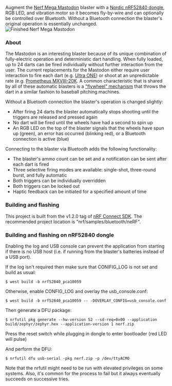 Augment the [Nerf Mega Mastodon](https://nerf.fandom.com/wiki/Mega_Mastodon) blaster with a [Nordic nRF52840 dongle](https://www.nordicsemi.com/Software-and-tools/Development-Kits/nRF52840-Dongle), RGB LED, and vibration motor so it becomes fly-by-wire and can optionally be controlled over Bluetooth. Without a Bluetooth connection the blaster's original operation is essentially unchanged. ![Finished Nerf Mega Mastodon](https://user-images.githubusercontent.com/6494431/86424781-495b6a00-bc98-11ea-8b64-5fb6aaad2a97.jpg)
### About
The Mastodon is an interesting blaster because of its unique combination of fully-electric operation and deterministic dart handling. When fully loaded, up to 24 darts can be fired individually without further interaction from the user. The current replacements for the Mastodon either require user interaction to fire each dart (e.g. [Ultra ONE](https://nerf.fandom.com/wiki/ONE)) or shoot at an unpredictable rate (e.g. [Prometheus MXVIII-20K](https://nerf.fandom.com/wiki/Prometheus_MXVIII-20K). A common characteristic that is shared by all of these automatic blasters is a ["flywheel" mechanism](https://nerf.fandom.com/wiki/Flywheel) that throws the dart in a similar fashion to baseball pitching machines.

Without a Bluetooth connection the blaster's operation is changed slightly:
* After firing 24 darts the blaster automatically stops shooting until the triggers are released and pressed again
* No dart will be fired until the wheels have had a second to spin up
* An RGB LED on the top of the blaster signals that the wheels have spun up (green), an error has occurred (blinking red), or a Bluetooth connection is active (blue)

Connecting to the blaster via Bluetooth adds the following functionality:
* The blaster's ammo count can be set and a notification can be sent after each dart is fired
* Three selective firing modes are available: single-shot, three-round burst, and fully automatic
* Both triggers can be individually overridden
* Both triggers can be locked out
* Haptic feedback can be initiated for a specified amount of time
### Building and flashing
This project is built from the v1.2.0 tag of [nRF Connect SDK](https://www.nordicsemi.com/Software-and-tools/Software/nRF-Connect-SDK). The recommended project location is "nrf/samples/bluetooth/neRF".
### Building and flashing on nRF52840 dongle
Enabling the log and USB console can prevent the application from starting if there is no USB
host (i.e. if running from the blaster's batteries instead of a USB port).

If the log isn't required then make sure that CONIFIG_LOG is not set and build as usual:
```
$ west build -b nrf52840_pca10059
```
Otherwise, enable CONFIG_LOG and overlay the usb_console.conf:
```
$ west build -b nrf52840_pca10059 -- -DOVERLAY_CONFIG=usb_console.conf
```
Then generate a DFU package:
```
$ nrfutil pkg generate --hw-version 52 --sd-req=0x00 --application build/zephyr/zephyr.hex --application-version 1 nerf.zip
```
Press the reset switch while plugging in dongle to enter bootloader (red LED will pulse)

And perform the DFU:
```
$ nrfutil dfu usb-serial -pkg nerf.zip -p /dev/ttyACM0
```
Note that the nrfutil might need to be run with elevated privileges on some systems. Also, it's
common for the process to fail but it always eventually succeeds on successive tries.
